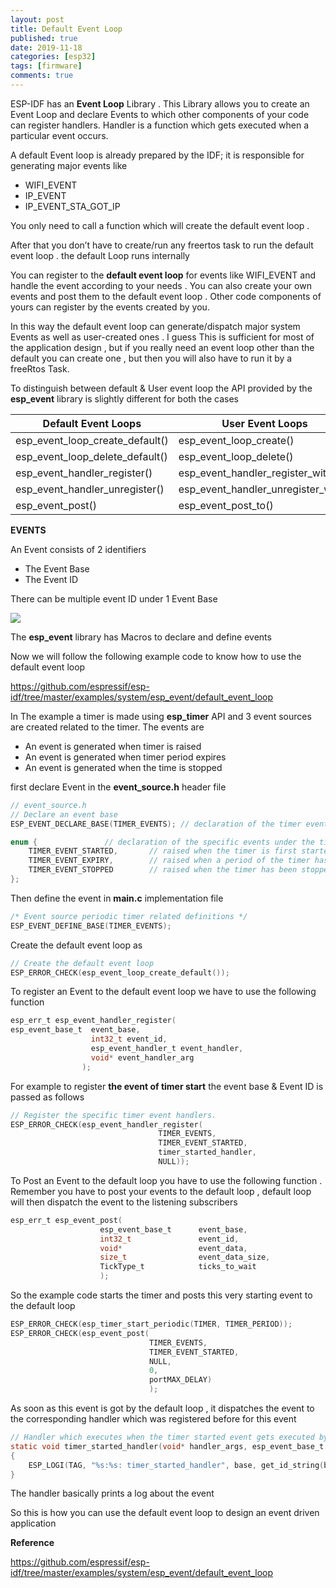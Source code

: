 ```yaml
---
layout: post
title: Default Event Loop
published: true
date: 2019-11-18
categories: [esp32]
tags: [firmware]
comments: true
---
```


ESP-IDF has an **Event Loop** Library . This Library allows you to create an Event Loop and declare Events to which other components of your code can register handlers. Handler is a function which gets executed when a particular event occurs.

A default Event loop is already prepared by the IDF; it is responsible for generating major events like

- WIFI_EVENT
- IP_EVENT
- IP_EVENT_STA_GOT_IP

You only need to call a function which will create the default event loop .

After that you don’t have to create/run any freertos task to run the default event loop . the default Loop runs internally

You can register to the **default event loop** for events like WIFI_EVENT and handle the event according to your needs . You can also create your own events and post them to the default event loop . Other code components of yours can register by the events created by you.

In this way the default event loop can generate/dispatch major system Events as well as user-created ones . I guess This is sufficient for most of the application design , but if you really need an event loop other than the default you can create one , but then you will also have to run it by a freeRtos Task.

To distinguish between default & User event loop the API provided by the **esp_event** library is slightly different for both the cases

| **Default Event Loops**         | **User Event Loops**                |
| ------------------------------- | ----------------------------------- |
| esp_event_loop_create_default() | esp_event_loop_create()             |
| esp_event_loop_delete_default() | esp_event_loop_delete()             |
| esp_event_handler_register()    | esp_event_handler_register_with()   |
| esp_event_handler_unregister()  | esp_event_handler_unregister_with() |
| esp_event_post()                | esp_event_post_to()                 |

**EVENTS**

An Event consists of 2 identifiers

- The Event Base
- The Event ID

There can be multiple event ID under 1 Event Base

![](https://lh5.googleusercontent.com/r2VZHv66DFxY6YH2TGLOocmtjaVwD8J7FvUxEpfLurxKExmoNBhMHr4MgcyKCK8UmAmcqkpwjXMzj67G8hwZbjrKDkYZvo4bllsBP3YrULr-zuZIqPoXUqKZAmZlBLVdw9Hv7spq)


The **esp_event** library has Macros to declare and define events

Now we will follow the following example code to know how to use the default event loop

<https://github.com/espressif/esp-idf/tree/master/examples/system/esp_event/default_event_loop>

In The example a timer is made using **esp_timer** API and 3 event sources are created related to the timer. The events are

- An event is generated when timer is raised
- An event is generated when timer period expires
- An event is generated when the time is stopped

first declare Event in the **event_source.h** header file

```c
// event_source.h
// Declare an event base
ESP_EVENT_DECLARE_BASE(TIMER_EVENTS); // declaration of the timer events family

enum {               // declaration of the specific events under the timer event family
    TIMER_EVENT_STARTED,       // raised when the timer is first started
    TIMER_EVENT_EXPIRY,        // raised when a period of the timer has elapsed
    TIMER_EVENT_STOPPED        // raised when the timer has been stopped
};
```

Then define the event in **main.c** implementation file

```c
/* Event source periodic timer related definitions */
ESP_EVENT_DEFINE_BASE(TIMER_EVENTS);
```

Create the default event loop as
```c
// Create the default event loop
ESP_ERROR_CHECK(esp_event_loop_create_default());
```

To register an Event to the default event loop we have to use the following function

```c
esp_err_t esp_event_handler_register(
esp_event_base_t  event_base,
                  int32_t event_id,
                  esp_event_handler_t event_handler,
                  void* event_handler_arg
                );
```

For example to register **the event of timer start** the event base & Event ID is passed as follows

```c
// Register the specific timer event handlers.
ESP_ERROR_CHECK(esp_event_handler_register(
                                 TIMER_EVENTS, 
                                 TIMER_EVENT_STARTED, 
                                 timer_started_handler, 
                                 NULL));
```

To Post an Event to the default loop you have to use the following function . Remember you have to post your events to the default loop , default loop will then dispatch the event to the listening subscribers

```c
esp_err_t esp_event_post(
                    esp_event_base_t      event_base,
                    int32_t 			  event_id,
                    void* 			      event_data,
                    size_t 		          event_data_size,
                    TickType_t 		      ticks_to_wait
                    );
```

So the example code starts the timer and posts this very starting event to the default loop

```c
ESP_ERROR_CHECK(esp_timer_start_periodic(TIMER, TIMER_PERIOD));
ESP_ERROR_CHECK(esp_event_post(
                               TIMER_EVENTS, 
                               TIMER_EVENT_STARTED, 
                               NULL, 
                               0, 
                               portMAX_DELAY)
                               );
```

As soon as this event is got by the default loop , it dispatches the event to the corresponding handler which was registered before for this event

```c
// Handler which executes when the timer started event gets executed by the loop.
static void timer_started_handler(void* handler_args, esp_event_base_t base, int32_t id, void* event_data)
{
    ESP_LOGI(TAG, "%s:%s: timer_started_handler", base, get_id_string(base, id));
}
```

The handler basically prints a log about the event

So this is how you can use the default event loop to design an event driven application

**Reference**

<https://github.com/espressif/esp-idf/tree/master/examples/system/esp_event/default_event_loop>
